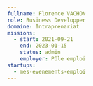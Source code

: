 ```yaml
---
fullname: Florence VACHON
role: Business Developper
domaine: Intraprenariat
missions:
  - start: 2021-09-21
    end: 2023-01-15
    status: admin
    employer: Pôle emploi
startups:
  - mes-evenements-emploi
---
```


